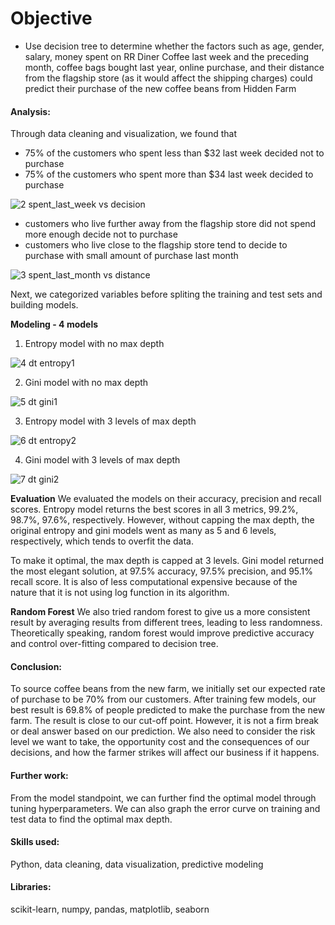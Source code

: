 # Objective
- Use decision tree to determine whether the factors such as age, gender, salary, money spent on RR Diner Coffee last week and the preceding month, 
coffee bags bought last year, online purchase, and their distance from the flagship store (as it would affect the shipping charges)
could predict their purchase of the new coffee beans from Hidden Farm


#### Analysis:
Through data cleaning and visualization, we found that
- 75% of the customers who spent less than $32 last week decided not to purchase
- 75% of the customers who spent more than $34 last week decided to purchase

![2 spent_last_week vs decision](https://user-images.githubusercontent.com/36130927/121100821-96a95b00-c7c8-11eb-90d7-2ca42a370800.png)


- customers who live further away from the flagship store did not spend more enough decide not to purchase
- customers who live close to the flagship store tend to decide to purchase with small amount of purchase last month

![3 spent_last_month vs distance](https://user-images.githubusercontent.com/36130927/121100833-9a3ce200-c7c8-11eb-86b6-e2ee578ffb7a.png)


Next, we categorized variables before spliting the training and test sets and building models.


**Modeling - 4 models**
1. Entropy model with no max depth

![4 dt entropy1](https://user-images.githubusercontent.com/36130927/121100846-a4f77700-c7c8-11eb-9bbb-b9df100f1f4c.png)


2. Gini model with no max depth

![5 dt gini1](https://user-images.githubusercontent.com/36130927/121100851-a7f26780-c7c8-11eb-822d-0f2e0b27d1e3.png)


3. Entropy model with 3 levels of max depth

![6 dt entropy2](https://user-images.githubusercontent.com/36130927/121100854-ac1e8500-c7c8-11eb-965e-a3ec12bdfb8b.png)


4. Gini model with 3 levels of max depth

![7 dt gini2](https://user-images.githubusercontent.com/36130927/121100859-ae80df00-c7c8-11eb-872e-00c40a96c9b5.png)



**Evaluation**
We evaluated the models on their accuracy, precision and recall scores.
Entropy model returns the best scores in all 3 metrics, 99.2%, 98.7%, 97.6%, respectively.
However, without capping the max depth, the original entropy and gini models went as many as 5 and 6 levels, respectively, which tends to overfit the data.

To make it optimal, the max depth is capped at 3 levels.
Gini model returned the most elegant solution, at 97.5% accuracy, 97.5% precision, and 95.1% recall score.
It is also of less computational expensive because of the nature that it is not using log function in its algorithm.


**Random Forest**
We also tried random forest to give us a more consistent result by averaging results from different trees, leading to less randomness.
Theoretically speaking, random forest would improve predictive accuracy and control over-fitting compared to decision tree.

#### Conclusion:
To source coffee beans from the new farm, we initially set our expected rate of purchase to be 70% from our customers.
After training few models, our best result is 69.8% of people predicted to make the purchase from the new farm.
The result is close to our cut-off point. However, it is not a firm break or deal answer based on our prediction.
We also need to consider the risk level we want to take, the opportunity cost and the consequences of our decisions, and how the farmer strikes will affect our business if it happens.

#### Further work:
From the model standpoint, we can further find the optimal model through tuning hyperparameters.
We can also graph the error curve on training and test data to find the optimal max depth.


#### Skills used:
Python, data cleaning, data visualization, predictive modeling


#### Libraries:
scikit-learn, numpy, pandas, matplotlib, seaborn
